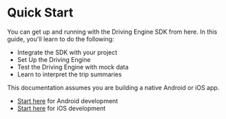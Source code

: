 # Quick Start

You can get up and running with the Driving Engine SDK from here. In this guide, you'll learn to do the following:

* Integrate the SDK with your project
* Set Up the Driving Engine
* Test the Driving Engine with mock data
* Learn to interpret the trip summaries

This documentation assumes you are building a native Android or iOS app. 

* [Start here](integrate-the-library/Android.md) for Android development
* [Start here](integrate-the-library/iOS.md) for iOS development
